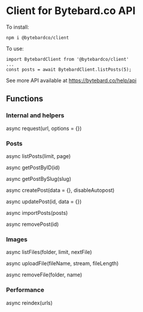# Client for Bytebard.co API

To install:

```npm i @bytebardco/client```

To use:

```
import BytebardClient from '@bytebardco/client'
...
const posts = await BytebardClient.listPosts(5);
```

See more API available at https://bytebard.co/help/api

## Functions

### Internal and helpers

async request(url, options = {})

### Posts

async listPosts(limit, page)

async getPostByID(id)

async getPostBySlug(slug)

async createPost(data = {}, disableAutopost)

async updatePost(id, data = {})

async importPosts(posts)

async removePost(id)

### Images

async listFiles(folder, limit, nextFile)

async uploadFile(fileName, stream, fileLength)

async removeFile(folder, name)

### Performance

async reindex(urls)
